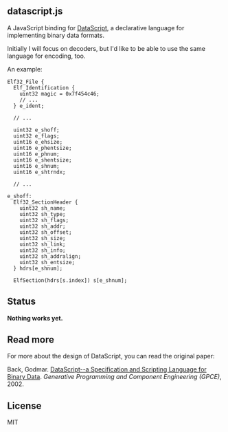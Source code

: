 ## datascript.js

A JavaScript binding for [DataScript](http://datascript.sourceforge.net),
a declarative language for implementing binary data formats.

Initially I will focus on decoders, but I'd like to be able to use the same
language for encoding, too.

An example:

```
Elf32_File {
  Elf_Identification {
    uint32 magic = 0x7f454c46;
    // ...
  } e_ident;

  // ...

  uint32 e_shoff;
  uint32 e_flags;
  uint16 e_ehsize;
  uint16 e_phentsize;
  uint16 e_phnum;
  uint16 e_shentsize;
  uint16 e_shnum;
  uint16 e_shtrndx;

  // ...

e_shoff:
  Elf32_SectionHeader {
    uint32 sh_name;
    uint32 sh_type;
    uint32 sh_flags;
    uint32 sh_addr;
    uint32 sh_offset;
    uint32 sh_size;
    uint32 sh_link;
    uint32 sh_info;
    uint32 sh_addralign;
    uint32 sh_entsize;
  } hdrs[e_shnum];

  ElfSection(hdrs[s.index]) s[e_shnum];
```

## Status

**Nothing works yet.**

## Read more

For more about the design of DataScript, you can read the original paper:

Back, Godmar. [DataScript--a Specification and Scripting Language for Binary Data](http://people.cs.vt.edu/~gback/papers/gback-datascript-gpce2002.pdf). *Generative Programming and Component Engineering (GPCE)*, 2002.

## License

MIT
